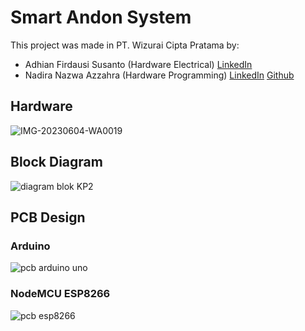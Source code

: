 # Smart Andon System
This project was made in PT. Wizurai Cipta Pratama by:
- Adhian Firdausi Susanto (Hardware Electrical)
  [LinkedIn](https://www.linkedin.com/in/adhian-f-60a5aa112/) 
- Nadira Nazwa Azzahra (Hardware Programming)
  [LinkedIn](https://www.linkedin.com/in/nadira-nazwa-azzahra/) 
  [Github](https://github.com/nadiranzw) 

## Hardware
![IMG-20230604-WA0019](https://github.com/nadiranzw/Smart-Andon-System/assets/87987773/08703ebc-c393-4f2a-8de4-bedbc769a993) 

## Block Diagram
![diagram blok KP2](https://github.com/nadiranzw/Arduino-IDE/assets/87987773/7b648b33-453f-4ad1-af9b-f2318036c6d1) 

## PCB Design
### Arduino
![pcb arduino uno](https://github.com/nadiranzw/Arduino-IDE/assets/87987773/88fce535-3c5b-42ce-8a65-01d15c885d14) 
### NodeMCU ESP8266
![pcb esp8266](https://github.com/nadiranzw/Arduino-IDE/assets/87987773/49c8f4e7-e98e-4051-ba0d-9f3472173b03)
